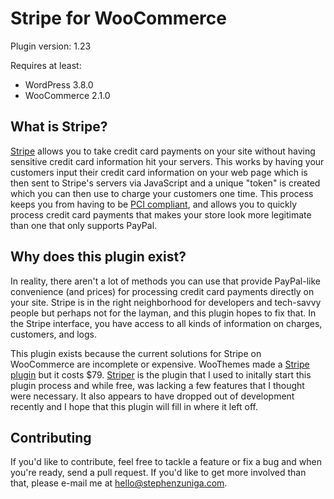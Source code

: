 # Stripe for WooCommerce
Plugin version: 1.23

Requires at least:
- WordPress 3.8.0
- WooCommerce 2.1.0

## What is Stripe?
[Stripe](https://stripe.com/) allows you to take credit card payments on your site without having sensitive credit card information hit your servers. This works by having your customers input their credit card information on your web page which is then sent to Stripe's servers via JavaScript and a unique "token" is created which you can then use to charge your customers one time. This process keeps you from having to be [PCI compliant](https://www.pcisecuritystandards.org/), and allows you to quickly process credit card payments that makes your store look more legitimate than one that only supports PayPal.

## Why does this plugin exist?
In reality, there aren't a lot of methods you can use that provide PayPal-like convenience (and prices) for processing credit card payments directly on your site. Stripe is in the right neighborhood for developers and tech-savvy people but perhaps not for the layman, and this plugin hopes to fix that. In the Stripe interface, you have access to all kinds of information on charges, customers, and logs.

This plugin exists because the current solutions for Stripe on WooCommerce are incomplete or expensive. WooThemes made a [Stripe plugin](http://www.woothemes.com/products/stripe/) but it costs $79. [Striper](https://wordpress.org/plugins/striper/) is the plugin that I used to initally start this plugin process and while free, was lacking a few features that I thought were necessary. It also appears to have dropped out of development recently and I hope that this plugin will fill in where it left off.

## Contributing
If you'd like to contribute, feel free to tackle a feature or fix a bug and when you're ready, send a pull request. If you'd like to get more involved than that, please e-mail me at [hello@stephenzuniga.com](mailto:hello@stephenzuniga.com).
